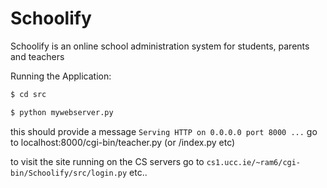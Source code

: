 # Schoolify

Schoolify is an online school administration system for students, parents and teachers

Running the Application:

```sh
$ cd src

$ python mywebserver.py
```

this should provide a message `Serving HTTP on 0.0.0.0 port 8000 ...`
go to localhost:8000/cgi-bin/teacher.py (or /index.py etc)


to visit the site running on the CS servers go to `cs1.ucc.ie/~ram6/cgi-bin/Schoolify/src/login.py` etc..
